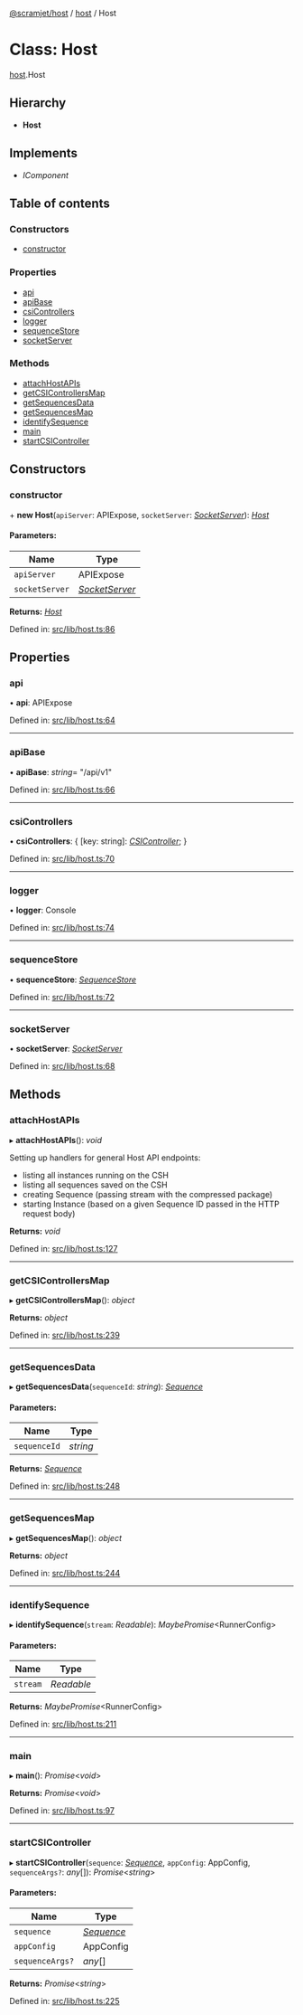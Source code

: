 [@scramjet/host](../README.md) / [host](../modules/host.md) / Host

# Class: Host

[host](../modules/host.md).Host

## Hierarchy

* **Host**

## Implements

* *IComponent*

## Table of contents

### Constructors

- [constructor](host.host-1.md#constructor)

### Properties

- [api](host.host-1.md#api)
- [apiBase](host.host-1.md#apibase)
- [csiControllers](host.host-1.md#csicontrollers)
- [logger](host.host-1.md#logger)
- [sequenceStore](host.host-1.md#sequencestore)
- [socketServer](host.host-1.md#socketserver)

### Methods

- [attachHostAPIs](host.host-1.md#attachhostapis)
- [getCSIControllersMap](host.host-1.md#getcsicontrollersmap)
- [getSequencesData](host.host-1.md#getsequencesdata)
- [getSequencesMap](host.host-1.md#getsequencesmap)
- [identifySequence](host.host-1.md#identifysequence)
- [main](host.host-1.md#main)
- [startCSIController](host.host-1.md#startcsicontroller)

## Constructors

### constructor

\+ **new Host**(`apiServer`: APIExpose, `socketServer`: [*SocketServer*](socket_server.socketserver.md)): [*Host*](host.host-1.md)

#### Parameters:

Name | Type |
------ | ------ |
`apiServer` | APIExpose |
`socketServer` | [*SocketServer*](socket_server.socketserver.md) |

**Returns:** [*Host*](host.host-1.md)

Defined in: [src/lib/host.ts:86](https://github.com/scramjet-cloud-platform/scramjet-csi-dev/blob/966a05e/packages/host/src/lib/host.ts#L86)

## Properties

### api

• **api**: APIExpose

Defined in: [src/lib/host.ts:64](https://github.com/scramjet-cloud-platform/scramjet-csi-dev/blob/966a05e/packages/host/src/lib/host.ts#L64)

___

### apiBase

• **apiBase**: *string*= "/api/v1"

Defined in: [src/lib/host.ts:66](https://github.com/scramjet-cloud-platform/scramjet-csi-dev/blob/966a05e/packages/host/src/lib/host.ts#L66)

___

### csiControllers

• **csiControllers**: { [key: string]: [*CSIController*](csi_controller.csicontroller.md);  }

Defined in: [src/lib/host.ts:70](https://github.com/scramjet-cloud-platform/scramjet-csi-dev/blob/966a05e/packages/host/src/lib/host.ts#L70)

___

### logger

• **logger**: Console

Defined in: [src/lib/host.ts:74](https://github.com/scramjet-cloud-platform/scramjet-csi-dev/blob/966a05e/packages/host/src/lib/host.ts#L74)

___

### sequenceStore

• **sequenceStore**: [*SequenceStore*](host.sequencestore.md)

Defined in: [src/lib/host.ts:72](https://github.com/scramjet-cloud-platform/scramjet-csi-dev/blob/966a05e/packages/host/src/lib/host.ts#L72)

___

### socketServer

• **socketServer**: [*SocketServer*](socket_server.socketserver.md)

Defined in: [src/lib/host.ts:68](https://github.com/scramjet-cloud-platform/scramjet-csi-dev/blob/966a05e/packages/host/src/lib/host.ts#L68)

## Methods

### attachHostAPIs

▸ **attachHostAPIs**(): *void*

Setting up handlers for general Host API endpoints:
- listing all instances running on the CSH
- listing all sequences saved on the CSH
- creating Sequence (passing stream with the compressed package)
- starting Instance (based on a given Sequence ID passed in the HTTP request body)

**Returns:** *void*

Defined in: [src/lib/host.ts:127](https://github.com/scramjet-cloud-platform/scramjet-csi-dev/blob/966a05e/packages/host/src/lib/host.ts#L127)

___

### getCSIControllersMap

▸ **getCSIControllersMap**(): *object*

**Returns:** *object*

Defined in: [src/lib/host.ts:239](https://github.com/scramjet-cloud-platform/scramjet-csi-dev/blob/966a05e/packages/host/src/lib/host.ts#L239)

___

### getSequencesData

▸ **getSequencesData**(`sequenceId`: *string*): [*Sequence*](../modules/host.md#sequence)

#### Parameters:

Name | Type |
------ | ------ |
`sequenceId` | *string* |

**Returns:** [*Sequence*](../modules/host.md#sequence)

Defined in: [src/lib/host.ts:248](https://github.com/scramjet-cloud-platform/scramjet-csi-dev/blob/966a05e/packages/host/src/lib/host.ts#L248)

___

### getSequencesMap

▸ **getSequencesMap**(): *object*

**Returns:** *object*

Defined in: [src/lib/host.ts:244](https://github.com/scramjet-cloud-platform/scramjet-csi-dev/blob/966a05e/packages/host/src/lib/host.ts#L244)

___

### identifySequence

▸ **identifySequence**(`stream`: *Readable*): *MaybePromise*<RunnerConfig\>

#### Parameters:

Name | Type |
------ | ------ |
`stream` | *Readable* |

**Returns:** *MaybePromise*<RunnerConfig\>

Defined in: [src/lib/host.ts:211](https://github.com/scramjet-cloud-platform/scramjet-csi-dev/blob/966a05e/packages/host/src/lib/host.ts#L211)

___

### main

▸ **main**(): *Promise*<*void*\>

**Returns:** *Promise*<*void*\>

Defined in: [src/lib/host.ts:97](https://github.com/scramjet-cloud-platform/scramjet-csi-dev/blob/966a05e/packages/host/src/lib/host.ts#L97)

___

### startCSIController

▸ **startCSIController**(`sequence`: [*Sequence*](../modules/host.md#sequence), `appConfig`: AppConfig, `sequenceArgs?`: *any*[]): *Promise*<*string*\>

#### Parameters:

Name | Type |
------ | ------ |
`sequence` | [*Sequence*](../modules/host.md#sequence) |
`appConfig` | AppConfig |
`sequenceArgs?` | *any*[] |

**Returns:** *Promise*<*string*\>

Defined in: [src/lib/host.ts:225](https://github.com/scramjet-cloud-platform/scramjet-csi-dev/blob/966a05e/packages/host/src/lib/host.ts#L225)
